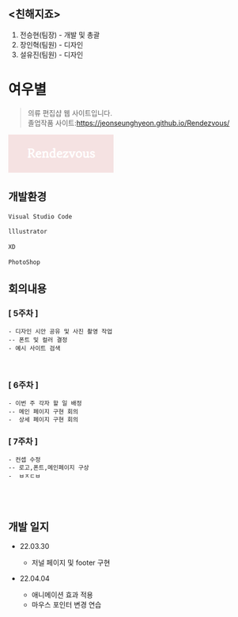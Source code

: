 ## <친해지죠>

1. 전승현(팀장) - 개발 및 총괄
2. 장인혁(팀원) - 디자인
3. 설유진(팀원) - 디자인


# 여우별
> 의류 편집샵 웹 사이트입니다.<br>
졸업작품 사이트:https://jeonseunghyeon.github.io/Rendezvous/




![](img/logo.png)

## 개발환경


```sh
Visual Studio Code
```


```sh
lllustrator
```


```sh
XD
```


```sh
PhotoShop
```




## 회의내용

### [ 5주차 ]
```sh
- 디자인 시안 공유 및 사진 촬영 작업  
-- 폰트 및 컬러 결정
- 예시 사이트 검색  
```

<br>


### [ 6주차 ]
```sh
- 이번 주 각자 할 일 배정
-- 메인 페이지 구현 회의
-  상세 페이지 구현 회의
```


### [ 7주차 ]
```sh
- 컨셉 수정
-- 로고,폰트,메인페이지 구상
-  ㅂㅈㄷㅂ
```

<br>

<br>

## 개발 일지

* 22.03.30
    * 저널 페이지 및 footer 구현

* 22.04.04
    * 애니메이션 효과 적용
    * 마우스 포인터 변경 연습


